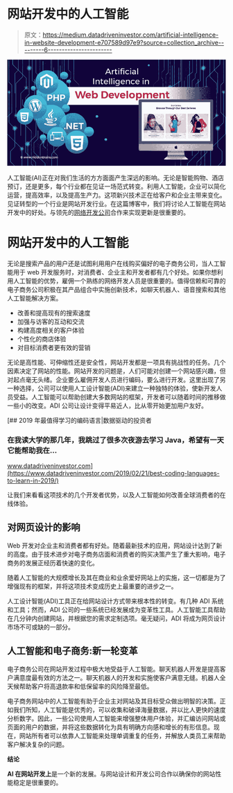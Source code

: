 # 网站开发中的人工智能

> 原文：<https://medium.datadriveninvestor.com/artificial-intelligence-in-website-development-e707589d97e9?source=collection_archive---------6----------------------->

![](img/071de4ae8cbd35938ffac554582cbdab.png)

人工智能(AI)正在对我们生活的方方面面产生深远的影响。无论是智能购物、酒店预订，还是更多，每个行业都在见证一场范式转变。利用人工智能，企业可以简化运营，提高效率，以及提高生产力。这项新兴技术正在给客户和企业主带来变化。见证转型的一个行业是网站开发行业。在这篇博客中，我们将讨论人工智能在网站开发中的好处。与领先的[网络开发公司](https://www.hiddenbrains.co.uk/web-design-development.html)合作来实现更新是很重要的。

# 网站开发中的人工智能

无论是搜索产品的用户还是试图利用用户在线购买偏好的电子商务公司，当人工智能用于 web 开发服务时，对消费者、企业主和开发者都有几个好处。如果你想利用人工智能的优势，雇佣一个熟练的网络开发人员是很重要的。值得信赖和可靠的电子商务公司积极在其产品组合中实施创新技术，如聊天机器人、语音搜索和其他人工智能解决方案。

*   改善和提高现有的搜索速度
*   加强与访客的互动和交流
*   构建高度相关的客户体验
*   个性化的商店体验
*   对目标消费者更有效的营销

无论是高性能、可伸缩性还是安全性，网站开发都是一项具有挑战性的任务。几个因素决定了网站的性能。网站开发的问题是，人们可能对创建一个网站感兴趣，但对起点毫无头绪。企业要么雇佣开发人员进行编码，要么进行开发。这里出现了另一种选择，公司可以使用人工设计智能(ADI)来建立一种独特的体验，使新开发人员受益。人工智能可以帮助创建大多数网站的框架，开发者可以随着时间的推移做一些小的改变。ADI 公司让设计变得平易近人，比从零开始更加用户友好。

[](https://www.datadriveninvestor.com/2019/02/21/best-coding-languages-to-learn-in-2019/) [## 2019 年最值得学习的编码语言|数据驱动的投资者

### 在我读大学的那几年，我跳过了很多次夜游去学习 Java，希望有一天它能帮助我在…

www.datadriveninvestor.com](https://www.datadriveninvestor.com/2019/02/21/best-coding-languages-to-learn-in-2019/) 

让我们来看看这项技术的几个开发者优势，以及人工智能如何改善全球消费者的在线体验。

## 对网页设计的影响

Web 开发对企业主和消费者都有好处。随着最新技术的应用，网站设计达到了新的高度。由于技术进步对电子商务店面和消费者的购买决策产生了重大影响，电子商务的发展正经历着快速的变化。

随着人工智能的大规模增长及其在商业和业余爱好网站上的实施，这一切都是为了增强现有的框架，并将这项技术变成历史上最重要的进步之一。

人工设计智能(ADI)工具正在给网站设计方式带来根本性的转变。有几种 ADI 系统和工具；然而，ADI 公司的一些系统已经发展成为变革性工具。人工智能工具帮助在几分钟内创建网站，并根据您的需求定制选项。毫无疑问，ADI 将成为网页设计市场不可或缺的一部分。

## 人工智能和电子商务:新一轮变革

电子商务公司在网站开发过程中极大地受益于人工智能。聊天机器人开发是提高客户满意度最有效的方法之一。聊天机器人的开发和实施使客户满意无缝。机器人全天候帮助客户将高退款率和低保留率的风险降至最低。

电子商务网站中的人工智能有助于企业主对网站及其目标受众做出明智的决策。正如我们所知，人工智能是优秀的，可以收集和破译海量数据，并以比人更快的速度分析数字。因此，一些公司使用人工智能来增强整体用户体验，并汇编访问网站或页面的用户的数据，并将这些数据转化为具有明确方向感和增长的有形信息。现在，网站所有者可以依靠人工智能来处理单调重复的任务，并解放人类员工来帮助客户解决复杂的问题。

**结论**

**AI 在网站开发上**是一个新的发展。与网站设计和开发公司合作以确保你的网站性能稳定是很重要的。